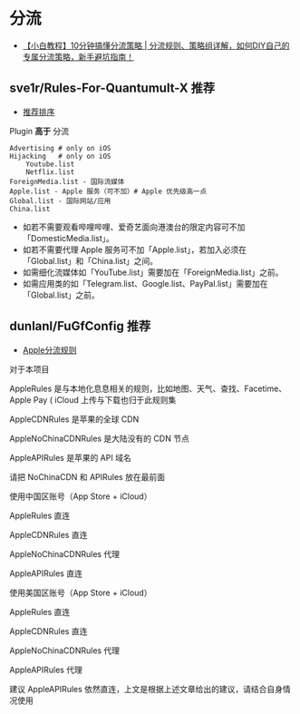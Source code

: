 # 分流

* [【小白教程】10分钟搞懂分流策略 | 分流规则、策略组详解，如何DIY自己的专属分流策略，新手避坑指南！](https://w37fhy.com/archives/776)


## sve1r/Rules-For-Quantumult-X 推荐

* [推荐排序](https://github.com/sve1r/Rules-For-Quantumult-X#3%E6%8E%A8%E8%8D%90%E6%8E%92%E5%BA%8F)

Plugin __高于__ 分流

```
Advertising # only on iOS
Hijacking   # only on iOS
    Youtube.list
    Netflix.list
ForeignMedia.list - 国际流媒体
Apple.list - Apple 服务（可不加）# Apple 优先级高一点
Global.list - 国际网站/应用
China.list 
```

* 如若不需要观看哔哩哔哩、爱奇艺面向港澳台的限定内容可不加「DomesticMedia.list」。
* 如若不需要代理 Apple 服务可不加「Apple.list」，若加入必须在「Global.list」和「China.list」之间。
* 如需细化流媒体如「YouTube.list」需要加在「ForeignMedia.list」之前。
* 如需应用类的如「Telegram.list、Google.list、PayPal.list」需要加在「Global.list」之前。


## dunlanl/FuGfConfig 推荐

* [Apple分流规则](https://github.com/Elysian-Realme/FuGfConfig?tab=readme-ov-file#对于-apple-分流规则) 


对于本项目

AppleRules 是与本地化息息相关的规则，比如地图、天气、查找、Facetime、Apple Pay ( iCloud 上传与下载也归于此规则集

AppleCDNRules 是苹果的全球 CDN

AppleNoChinaCDNRules 是大陆没有的 CDN 节点

AppleAPIRules 是苹果的 API 域名

请把 NoChinaCDN 和 APIRules 放在最前面

使用中国区账号（App Store + iCloud）

AppleRules 直连

AppleCDNRules 直连

AppleNoChinaCDNRules 代理

AppleAPIRules 直连

使用美国区账号（App Store + iCloud）

AppleRules 直连

AppleCDNRules 直连

AppleNoChinaCDNRules 代理

AppleAPIRules 代理

建议 AppleAPIRules 依然直连，上文是根据上述文章给出的建议，请结合自身情况使用
